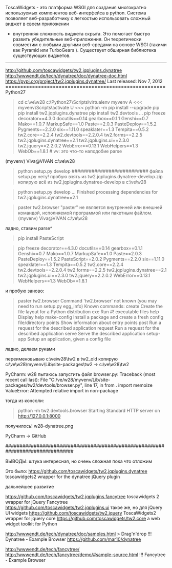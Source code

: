 ﻿ToscaWidgets - это платформа WSGI для создания многократно используемых компонентов веб-интерфейса в python.
Система позволяет веб-разработчику с легкостью использовать сложный виджет в своем приложении
 - внутренняя сложность виджета скрыта.
Это помогает быстро развить убедительные веб-приложения.
Он теоретически совместим с любыми другими веб-средами на основе WSGI (такими как Pyramid или TurboGears ).
Существует обширная библиотека существующих виджетов.
-----------------------------------
http://github.com/toscawidgets/tw2.jqplugins.dynatree
http://wwwendt.de/tech/dynatree/doc/dynatree-doc.html
https://pypi.org/project/tw2.jqplugins.dynatree/
Last released: Nov 7, 2012
======================================================	Python27
> cd c:\ve\w28
> c:\Python27\Scripts\virtualenv myvenv
>A	<<<	myvenv\Scripts\activate
>U	<<<	python -m pip install --upgrade pip
> pip install tw2.jqplugins.dynatree
> pip install tw2.devtools
...
> pip freeze
decorator==4.3.0
docutils==0.14
gearbox==0.1.1
Genshi==0.7
Mako==1.0.7
MarkupSafe==1.0
Paste==2.0.3
PasteDeploy==1.5.2
Pygments==2.2.0
six==1.11.0
speaklater==1.3
Tempita==0.5.2
tw2.core==2.2.4
tw2.devtools==2.2.0.4
tw2.forms==2.2.5
tw2.jqplugins.dynatree==2.1
tw2.jqplugins.ui==2.3.0
tw2.jquery==2.2.0.2
WebError==0.13.1
WebHelpers==1.3
WebOb==1.8.1			# vv: это что-то наподобие parse

(myvenv) Viva@VIVAN c:\ve\w28
> python setup.py develop
###########################
файла setup.py нету!
пробую взять из tw2.jqplugins.dynatree-develop.zip
копирую всё из tw2.jqplugins.dynatree-develop в c:\ve\w28

> python setup.py develop
...
Finished processing dependencies for tw2.jqplugins.dynatree==2.1

> paster tw2.browser
"paster" не является внутренней или внешней
командой, исполняемой программой или пакетным файлом.
(myvenv) Viva@VIVAN c:\ve\w28
>

ладно, ставим parse^
> pip install PasteScript

> pip freeze
decorator==4.3.0
docutils==0.14
gearbox==0.1.1
Genshi==0.7
Mako==1.0.7
MarkupSafe==1.0
Paste==2.0.3
PasteDeploy==1.5.2
PasteScript==2.0.2
Pygments==2.2.0
six==1.11.0
speaklater==1.3
Tempita==0.5.2
tw2.core==2.2.4
tw2.devtools==2.2.0.4
tw2.forms==2.2.5
tw2.jqplugins.dynatree==2.1
tw2.jqplugins.ui==2.3.0
tw2.jquery==2.2.0.2
WebError==0.13.1
WebHelpers==1.3
WebOb==1.8.1

и пробую заново:

> paster tw2.browser
Command 'tw2.browser' not known (you may need to run setup.py egg_info)
Known commands:
  create       Create the file layout for a Python distribution
  exe          Run #! executable files
  help         Display help
  make-config  Install a package and create a fresh config file/directory
  points       Show information about entry points
  post         Run a request for the described application
  request      Run a request for the described application
  serve        Serve the described application
  setup-app    Setup an application, given a config file

ладно, делаем руками

переименовываю c:\ve\w28\tw2 в tw2_old
копирую c:\ve\w28\myvenv\Lib\site-packages\tw2 -> c:\ve\w28\tw2

PyCharm: w28
пытаюсь запустить файл browser.py:
Traceback (most recent call last):
  File "C:/ve/w28/myvenv/Lib/site-packages/tw2/devtools/browser.py", line 17, in <module>
    from . import memoize
ValueError: Attempted relative import in non-package

тогда из консоли:
> python -m tw2.devtools.browser
Starting Standard HTTP server on http://127.0.0.1:8000

получилось!
w28-dynatree.png

PyCharm -> GitHub

################################################################################

ВЫВОДЫ: штука интересная, но очень сложная
пока что отложим

Это было:
https://github.com/toscawidgets/tw2.jqplugins.dynatree		toscawidgets2 wrapper for the dynatree jQuery plugin

дальнейшее развитие

https://github.com/toscawidgets/tw2.jqplugins.fancytree		toscawidgets 2 wrapper for jQuery Fancytree
https://github.com/toscawidgets/tw2.jqplugins.ui		такое же, но для jQuery UI widgets
https://github.com/toscawidgets/tw2.jquery			ToscaWidgets2 wrapper for jquery core
https://github.com/toscawidgets/tw2.core			a web widget toolkit for Python

http://wwwendt.de/tech/dynatree/doc/samples.html > Drag'n'drop	!!! Dynatree - Example Browser
https://github.com/mar10/dynatree

http://wwwendt.de/tech/fancytree/
http://wwwendt.de/tech/fancytree/demo/#sample-source.html	!!! Fancytree - Example Browser

